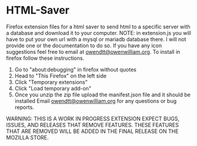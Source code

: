 # HTML-Saver
Firefox extension files for a html saver to send html to a specific server with a database and download it to your computer. 
NOTE: in extension.js you will have to put your own url with a mysql or mariadb database there. I will not provide one or the documentation to do so.
If you have any icon suggestions feel free to email at owendtt@owenwilliam.org.
To install in firefox follow these instructions.
1. Go to "about:debugging" in firefox without quotes
2. Head to "This Firefox" on the left side
3. Click "Temporary extensions"
4. Click "Load temporary add-on"
5. Once you unzip the zip file upload the manifest.json file and it should be installed
Email owendtt@owenwilliam.org for any questions or bug reports.

WARNING: THIS IS A WORK IN PROGRESS EXTENSION EXPECT BUGS, ISSUES, AND RELEASES THAT REMOVE FEATURES. THESE FEATURES THAT ARE REMOVED WILL BE ADDED IN THE FINAL RELEASE ON THE MOZILLA STORE. 
